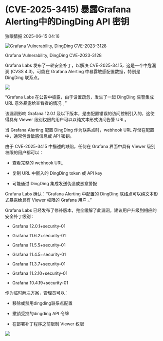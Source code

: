 #  (CVE-2025-3415) 暴露Grafana Alerting中的DingDing API 密钥  
 独眼情报   2025-06-15 04:16  
  
![Grafana Vulnerability, DingDing CVE-2023-3128](https://mmbiz.qpic.cn/sz_mmbiz_png/KgxDGkACWnQxmNXXTTPAnys3uiciaGiaOy9kF5PeCELrwC3KRVIrAOaaM55oRxkCkoPMzrcWpPq5o4MWMHibKRouDQ/640?wx_fmt=png&from=appmsg "")  
  
Grafana Vulnerability, DingDing CVE-2023-3128  
  
Grafana Labs 发布了一轮安全补丁，以解决 CVE-2025-3415，这是一个中危漏洞 (CVSS 4.3)，可能在 Grafana Alerting 中暴露敏感配置数据，特别是 DingDing 联系点。  
  
![](https://mmbiz.qpic.cn/sz_mmbiz_png/KgxDGkACWnQxmNXXTTPAnys3uiciaGiaOy9k6QPbItpWBvGeRmMNNAKBahJicTANa3m3lw3n61okF88ZNCVzU9K9CA/640?wx_fmt=png&from=appmsg "")  
  
“Grafana Labs 在公告中披露，由于设置疏忽，发生了一起 DingDing 告警集成 URL 意外暴露给查看者的情况 。”  
  
该漏洞影响 Grafana 12.0.1 及以下版本，是由配置错误的访问控制引入的，这使得具有 Viewer 级别权限的用户可以以纯文本形式访问告警 URL。  
  
当 Grafana Alerting 配置 DingDing 作为联系点时，webhook URL 存储在配置中，通常包含敏感信息或 API 密钥。  
  
由于 CVE-2025-3415 中描述的缺陷，任何在 Grafana 界面中具有 Viewer 级别权限的用户都可以：  
- 查看完整的 webhook URL  
  
- 复制 URL 中嵌入的 DingDing token 或 API key  
  
- 可能通过 DingDing 集成发送伪造或恶意警报  
  
Grafana Labs 确认：“Grafana Alerting 中配置的 DingDing 联络点可以纯文本形式暴露给具有 Viewer 权限的 Grafana 用户 。”  
  
Grafana Labs 已经发布了修补版本，完全缓解了此漏洞。建议用户升级到相应的安全补丁级别：  
- Grafana 12.0.1+security-01  
  
- Grafana 11.6.2+security-01  
  
- Grafana 11.5.5+security-01  
  
- Grafana 11.4.5+security-01  
  
- Grafana 11.3.7+security-01  
  
- Grafana 11.2.10+security-01  
  
- Grafana 10.4.19+security-01  
  
作为临时解决方案，管理员可以：  
- 移除或禁用dingding联系点配置  
  
- 撤销受损的dingding API 令牌  
  
- 在部署补丁程序之前限制 Viewer 权限  
  
  
  
![](https://mmbiz.qpic.cn/sz_mmbiz_png/KgxDGkACWnQxmNXXTTPAnys3uiciaGiaOy999ONC96oBHKQnxP9GfprAcRGsxNYcdpShzgFS2Hd0KFXuVXchFEMfA/640?wx_fmt=png&from=appmsg "")  
  
  
